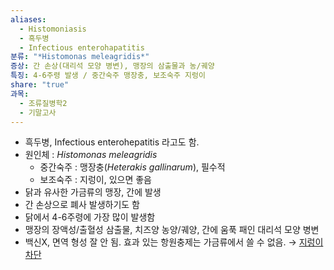 ```yaml
---
aliases:
  - Histomoniasis
  - 흑두병
  - Infectious enterohapatitis
분류: "*Histomonas meleagridis*"
증상: 간 손상(대리석 모양 병변), 맹장의 삼출물과 농/궤양
특징: 4-6주령 발생 / 중간숙주 맹장충, 보조숙주 지렁이
share: "true"
과목:
  - 조류질병학2
  - 기말고사
---
```

- 흑두병, Infectious enterohepatitis 라고도 함.
- 원인체 : *Histomonas meleagridis*
	- 중간숙주 : 맹장충(*Heterakis gallinarum*), 필수적
	- 보조숙주 : 지렁이, 있으면 좋음
- 닭과 유사한 가금류의 맹장, 간에 발생
- 간 손상으로 폐사 발생하기도 함
- 닭에서 4-6주령에 가장 많이 발생함
- 맹장의 장액성/출혈성 삼출물, 치즈양 농양/궤양, 간에 움푹 패인 대리석 모양 병변
- 백신X, 면역 형성 잘 안 됨. 효과 있는 항원충제는 가금류에서 쓸 수 없음. → <u>지렁이 차단</u>